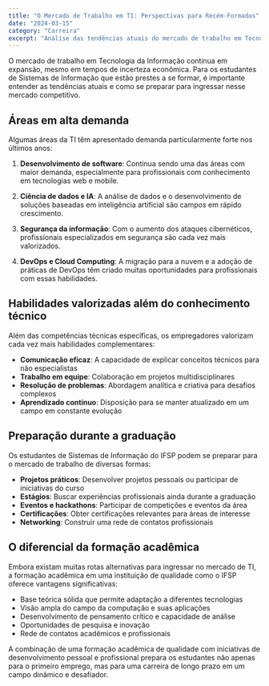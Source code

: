 ```yaml
---
title: "O Mercado de Trabalho em TI: Perspectivas para Recém-Formados"
date: "2024-03-15"
category: "Carreira"
excerpt: "Análise das tendências atuais do mercado de trabalho em Tecnologia da Informação e dicas para estudantes que estão prestes a se formar."
---
```


O mercado de trabalho em Tecnologia da Informação continua em expansão, mesmo em tempos de incerteza econômica. Para os estudantes de Sistemas de Informação que estão prestes a se formar, é importante entender as tendências atuais e como se preparar para ingressar nesse mercado competitivo.

## Áreas em alta demanda

Algumas áreas da TI têm apresentado demanda particularmente forte nos últimos anos:

1. **Desenvolvimento de software**: Continua sendo uma das áreas com maior demanda, especialmente para profissionais com conhecimento em tecnologias web e mobile.

2. **Ciência de dados e IA**: A análise de dados e o desenvolvimento de soluções baseadas em inteligência artificial são campos em rápido crescimento.

3. **Segurança da informação**: Com o aumento dos ataques cibernéticos, profissionais especializados em segurança são cada vez mais valorizados.

4. **DevOps e Cloud Computing**: A migração para a nuvem e a adoção de práticas de DevOps têm criado muitas oportunidades para profissionais com essas habilidades.

## Habilidades valorizadas além do conhecimento técnico

Além das competências técnicas específicas, os empregadores valorizam cada vez mais habilidades complementares:

- **Comunicação eficaz**: A capacidade de explicar conceitos técnicos para não especialistas
- **Trabalho em equipe**: Colaboração em projetos multidisciplinares
- **Resolução de problemas**: Abordagem analítica e criativa para desafios complexos
- **Aprendizado contínuo**: Disposição para se manter atualizado em um campo em constante evolução

## Preparação durante a graduação

Os estudantes de Sistemas de Informação do IFSP podem se preparar para o mercado de trabalho de diversas formas:

- **Projetos práticos**: Desenvolver projetos pessoais ou participar de iniciativas do curso
- **Estágios**: Buscar experiências profissionais ainda durante a graduação
- **Eventos e hackathons**: Participar de competições e eventos da área
- **Certificações**: Obter certificações relevantes para áreas de interesse
- **Networking**: Construir uma rede de contatos profissionais

## O diferencial da formação acadêmica

Embora existam muitas rotas alternativas para ingressar no mercado de TI, a formação acadêmica em uma instituição de qualidade como o IFSP oferece vantagens significativas:

- Base teórica sólida que permite adaptação a diferentes tecnologias
- Visão ampla do campo da computação e suas aplicações
- Desenvolvimento de pensamento crítico e capacidade de análise
- Oportunidades de pesquisa e inovação
- Rede de contatos acadêmicos e profissionais

A combinação de uma formação acadêmica de qualidade com iniciativas de desenvolvimento pessoal e profissional prepara os estudantes não apenas para o primeiro emprego, mas para uma carreira de longo prazo em um campo dinâmico e desafiador.
